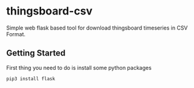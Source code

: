 # thingsboard-csv
Simple web flask based tool for download thingsboard timeseries in CSV Format.

## Getting Started
First thing you need to do is install some python packages

    pip3 install flask
